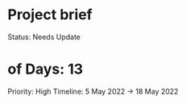 # Project brief

Status: Needs Update
# of Days: 13
Priority: High
Timeline: 5 May 2022 → 18 May 2022